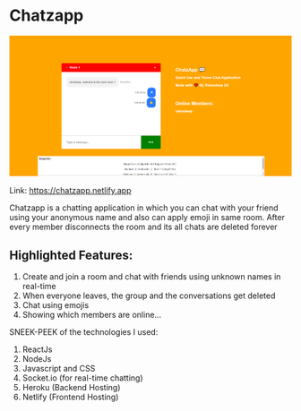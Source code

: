 # Chatzapp

![ChatzApp](https://github.com/GraniteMask/chatzapp/blob/master/chatapp.png?raw=true)

Link: https://chatzapp.netlify.app

Chatzapp is a chatting application in which you can chat with your friend using your anonymous name and also can apply emoji in same room. After every member disconnects the room and its all chats are deleted forever

## Highlighted Features:

1) Create and join a room and chat with friends using unknown names in real-time
2) When everyone leaves, the group and the conversations get deleted
3) Chat using emojis
4) Showing which members are online...

SNEEK-PEEK of the technologies I used:

1) ReactJs
2) NodeJs
3) Javascript and CSS
4) Socket.io (for real-time chatting)
5) Heroku (Backend Hosting)
6) Netlify (Frontend Hosting)

